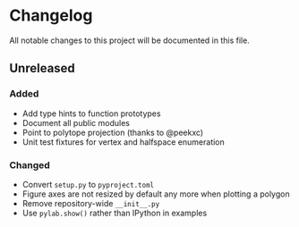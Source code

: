 # Changelog

All notable changes to this project will be documented in this file.

## Unreleased

### Added

- Add type hints to function prototypes
- Document all public modules
- Point to polytope projection (thanks to @peekxc)
- Unit test fixtures for vertex and halfspace enumeration

### Changed

- Convert ``setup.py`` to ``pyproject.toml``
- Figure axes are not resized by default any more when plotting a polygon
- Remove repository-wide ``__init__.py``
- Use ``pylab.show()`` rather than IPython in examples
